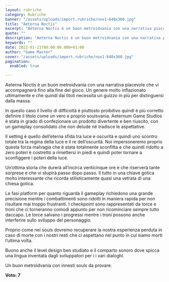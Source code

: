 ```yaml
---
layout: rubriche
category: Rubriche
banner: "/assets/uploads/import.rubriche/nox1-640x360.jpg"
title: "Aeterna Noctis"
excerpt: "Aeterna Noctis è un buon metroidvania con una narrativa piacevole che vi accompagnerà fino alla fine del gioco. Un genere molto inflazionato ultimamente e che quindi dai titoli necessita un guizzo in più per distinguersi dalla massa. In questo caso il livello di difficoltà è piuttosto proibitivo quindi è più corretto definire il titolo come [&hellip"
quote: ""
description: "Aeterna Noctis è un buon metroidvania con una narrativa piacevole che vi accompagnerà fino alla fine del gioco. Un genere molto inflazionato ultimamente e che quindi dai titoli necessita un guizzo in più per distinguersi dalla massa. In questo caso il livello di difficoltà è piuttosto proibitivo quindi è più corretto definire il titolo come [&hellip"
keywords: ""
date: 2022-01-11T00:00:00.000+01:00
author: "Game Master"
cover: "/assets/uploads/import.rubriche/nox1-640x360.jpg"
pagination:
  enabled: true

---
```


Aeterna Noctis è un buon metroidvania con una narrativa piacevole che vi accompagnerà fino alla fine del gioco. Un genere molto inflazionato ultimamente e che quindi dai titoli necessita un guizzo in più per distinguersi dalla massa.

In questo caso il livello di difficoltà è piuttosto proibitivo quindi è più corretto definire il titolo come un vero e proprio soulsvania. Aeternum Game Studios è stata in grado di confezionare un prodotto divertente e ben riuscito, con un gameplay consolidato che non delude né tradisce le aspettative.

Il setting è quello dell’eterna sfida tra luce e oscurità e quindi uno scontro totale tra la regina della luce e il re dell’oscurità. Noi impersoneremo proprio questa forza malvagia che è stata totalmente sconfitta e che quindi ridotto a zero poteri è costretto a rimettersi in piedi e quindi poter tornare a sconfiggere i poteri della luce.

Un’ottima storia che durerà all’incirca venticinque ore e che riserverà tante sorprese e che vi stupirà passo dopo passo. Il tutto in una chiave gotica molto interessante che ricorda stilisticamente quasi una vetrata di una chiesa gotica.

Le fasi platform per quanto riguarda il gameplay richiedono una grande precisione mentre i combattimenti sono ridotti in maniera rapida per non risultare mai troppo frustranti. I checkpoint sono rappresentati da torce e troni che ci torneranno comodi appunto per non ricominciare sempre tutto daccapo. Le torce salvano i progressi mentre i troni possono anche interferire sullo sviluppo del personaggio.

Proprio come nei souls dovremo recuperare la nostra esperienza perduta in caso di morte con i nostri resti che ci aspettano nel punto in cui siamo morti l’ultima volta.

Buono anche il level design ben studiato e il comparto sonoro dove spicca una lingua inventata dagli sviluppatori per i i vari dialoghi.

Un buon metroidvania con innesti souls da provare.

**Voto: 7**